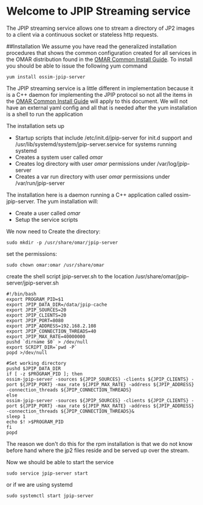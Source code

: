 # Welcome to JPIP Streaming service
The JPIP streaming service allows one to stream a directory of JP2 images to a client via a continuous socket or stateless http requests.


##Installation
We assume you have read the generalized installation procedures that shows the common configuration created for all services in the OMAR distribution found in the [OMAR Common Install Guide](common.md).  To install you should be able to issue the following yum command

```
yum install ossim-jpip-server
```

The JPIP streaming service is a little different in implementation because it is a C++ daemon for implementing the JPIP protocol so not all the items in the [OMAR Common Install Guide](common.md) will apply to this document.  We will not have an external yaml config and all that is needed after the yum installation is a shell to run the application


The installation sets up

* Startup scripts that include /etc/init.d/jpip-server for init.d support and /usr/lib/systemd/system/jpip-server.service for systems running systemd
* Creates a system user called *omar*
* Creates log directory with user *omar* permissions under /var/log/jpip-server
* Creates a var run directory with user *omar* permissions under /var/run/jpip-server

The installation here is a daemon running a C++ application called ossim-jpip-server.  The yum installation will:

* Create a user called *omar*
* Setup the service scripts

We now need to Create the directory: 

```
sudo mkdir -p /usr/share/omar/jpip-server
```

set the permissions:

```
sudo chown omar:omar /usr/share/omar
```


create the shell script jpip-server.sh to the location /usr/share/omar/jpip-server/jpip-server.sh


```
#!/bin/bash
export PROGRAM_PID=$1
export JPIP_DATA_DIR=/data/jpip-cache
export JPIP_SOURCES=20
export JPIP_CLIENTS=20
export JPIP_PORT=8080
export JPIP_ADDRESS=192.168.2.108
export JPIP_CONNECTION_THREADS=40
export JPIP_MAX_RATE=40000000
pushd `dirname $0` > /dev/null
export SCRIPT_DIR=`pwd -P`
popd >/dev/null

#Set working directory
pushd $JPIP_DATA_DIR
if [ -z $PROGRAM_PID ]; then
ossim-jpip-server -sources ${JPIP_SOURCES} -clients ${JPIP_CLIENTS} -port ${JPIP_PORT} -max_rate ${JPIP_MAX_RATE} -address ${JPIP_ADDRESS} -connection_threads ${JPIP_CONNECTION_THREADS}
else
ossim-jpip-server -sources ${JPIP_SOURCES} -clients ${JPIP_CLIENTS} -port ${JPIP_PORT} -max_rate ${JPIP_MAX_RATE} -address ${JPIP_ADDRESS} -connection_threads ${JPIP_CONNECTION_THREADS}&
sleep 1
echo $! >$PROGRAM_PID
fi
popd
```

The reason we don't do this for the rpm installation is that we do not know before hand where the jp2 files reside and be served up over the stream.

Now we should be able to start the service

```
sudo service jpip-server start
```

or if we are using systemd

```
sudo systemctl start jpip-server
```
